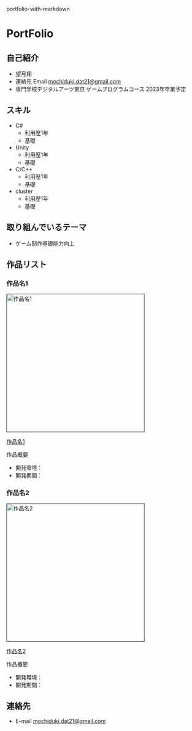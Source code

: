 portfolio-with-markdown
# PortFolio

## 自己紹介

- 望月翔
- 連絡先 Email [mochiduki.dat21@gmail.com](mailto:mochiduki.dat21@gmail.com)
- 専門学校デジタルアーツ東京 ゲームプログラムコース 2023年卒業予定

## スキル
- C#
  - 利用歴1年
  - 基礎
- Unity
  - 利用歴1年
  - 基礎
- C/C++
  - 利用歴1年
  - 基礎
- cluster
  - 利用歴1年
  - 基礎

## 取り組んでいるテーマ
- ゲーム制作基礎能力向上

## 作品リスト

### 作品名1
[<img src="images/game1.png" alt="作品名1" style="height: 360px">]()

[作品名1]()

作品概要

- 開発環境：
- 開発期間：

### 作品名2
[<img src="images/game2.png" alt="作品名2" style="height: 360px">]()

[作品名2]()

作品概要

- 開発環境：
- 開発期間：



## 連絡先
- E-mail [mochiduki.dat21@gmail.com](mailto:mochiduki.dat21@gmail.com)
